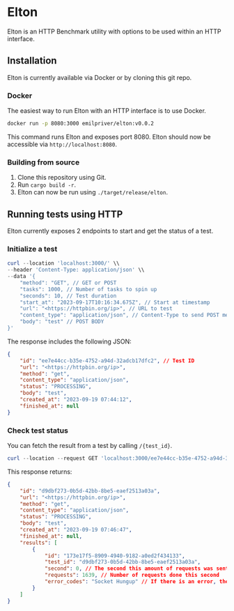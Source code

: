 # Elton

Elton is an HTTP Benchmark utility with options to be used within an HTTP interface.

## Installation

Elton is currently available via Docker or by cloning this git repo.

### Docker

The easiest way to run Elton with an HTTP interface is to use Docker.

```bash
docker run -p 8080:3000 emilpriver/elton:v0.0.2

```

This command runs Elton and exposes port 8080. Elton should now be accessible via `http://localhost:8080`.

### Building from source

1. Clone this repository using Git.
2. Run `cargo build -r`.
3. Elton can now be run using `./target/release/elton`.

## Running tests using HTTP

Elton currently exposes 2 endpoints to start and get the status of a test.

### Initialize a test

```powershell
curl --location 'localhost:3000/' \\
--header 'Content-Type: application/json' \\
--data '{
    "method": "GET", // GET or POST
    "tasks": 1000, // Number of tasks to spin up
    "seconds": 10, // Test duration
    "start_at": "2023-09-17T10:16:34.675Z", // Start at timestamp
    "url": "<https://httpbin.org/ip>", // URL to test
    "content_type": "application/json", // Content-Type to send POST message using
    "body": "test" // POST BODY
}'

```

The response includes the following JSON:

```json
{
    "id": "ee7e44cc-b35e-4752-a94d-32adcb17dfc2", // Test ID
    "url": "<https://httpbin.org/ip>",
    "method": "get",
    "content_type": "application/json",
    "status": "PROCESSING",
    "body": "test",
    "created_at": "2023-09-19 07:44:12",
    "finished_at": null
}

```

### Check test status

You can fetch the result from a test by calling `/{test_id}`.

```powershell
curl --location --request GET 'localhost:3000/ee7e44cc-b35e-4752-a94d-32adcb17dfc2'

```

This response returns:

```json
{
    "id": "d9dbf273-0b5d-42bb-8be5-eaef2513a03a",
    "url": "<https://httpbin.org/ip>",
    "method": "get",
    "content_type": "application/json",
    "status": "PROCESSING",
    "body": "test",
    "created_at": "2023-09-19 07:46:47",
    "finished_at": null,
    "results": [
        {
            "id": "173e17f5-8909-4940-9182-a0ed2f434133",
            "test_id": "d9dbf273-0b5d-42bb-8be5-eaef2513a03a",
            "second": 0, // The second this amount of requests was sent at.
            "requests": 1639, // Number of requests done this second
            "error_codes": "Socket Hungup" // If there is an error, the error codes are stored here
        }
    ]
}
```
